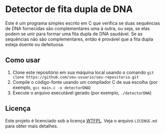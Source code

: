 # Detector de fita dupla de DNA

Este é um programa simples escrito em C que verifica se duas sequências de DNA fornecidas são complementares uma à outra, ou seja, se elas podem se unir para formar uma fita dupla de DNA saudável. Se as sequências não são complementares, então é provável que a fita dupla esteja doente ou defeituosa.

## Como usar

1. Clone este repositório em sua máquina local usando o comando `git clone https://github.com/seu-usuario/seu-repositorio.git`
2. Compile o código-fonte usando um compilador C de sua escolha (por exemplo, `gcc main.c -o detectorDNA`)
3. Execute o arquivo executável gerado (por exemplo, `./detectorDNA`)

## Licença

Este projeto é licenciado sob a licença [WTFPL](http://www.wtfpl.net/). Veja o arquivo `LICENSE.md` para obter mais detalhes.
